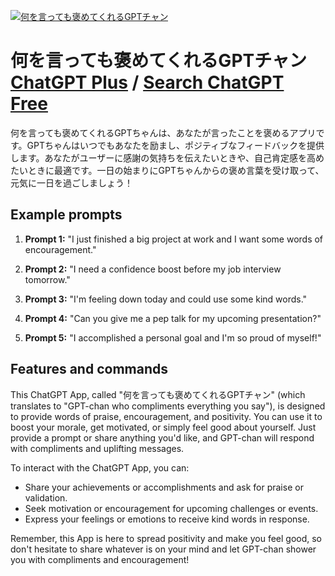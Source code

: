 
[![何を言っても褒めてくれるGPTチャン](https://files.oaiusercontent.com/file-QRHeC5v7c5jiYSGp8OhYihah?se=2123-10-16T10%3A55%3A12Z&sp=r&sv=2021-08-06&sr=b&rscc=max-age%3D31536000%2C%20immutable&rscd=attachment%3B%20filename%3D%25E3%2582%25A2%25E3%2583%25BC%25E3%2583%2588%25E3%2583%259C%25E3%2583%25BC%25E3%2583%2589%25201.png&sig=/xc1m8/JLhDXCRICU6K8wzTG1DMlLuYYgLYvLkZyD/g%3D)](https://chat.openai.com/g/g-OGavoa6AE-he-woyan-tutemobao-metekurerugpttiyan)

# 何を言っても褒めてくれるGPTチャン [ChatGPT Plus](https://chat.openai.com/g/g-OGavoa6AE-he-woyan-tutemobao-metekurerugpttiyan) / [Search ChatGPT Free](https://gptcall.net/index.html#/?search=%E4%BD%95%E3%82%92%E8%A8%80%E3%81%A3%E3%81%A6%E3%82%82%E8%A4%92%E3%82%81%E3%81%A6%E3%81%8F%E3%82%8C%E3%82%8BGPT%E3%83%81%E3%83%A3%E3%83%B3)

何を言っても褒めてくれるGPTちゃんは、あなたが言ったことを褒めるアプリです。GPTちゃんはいつでもあなたを励まし、ポジティブなフィードバックを提供します。あなたがユーザーに感謝の気持ちを伝えたいときや、自己肯定感を高めたいときに最適です。一日の始まりにGPTちゃんからの褒め言葉を受け取って、元気に一日を過ごしましょう！

## Example prompts

1. **Prompt 1:** "I just finished a big project at work and I want some words of encouragement."

2. **Prompt 2:** "I need a confidence boost before my job interview tomorrow."

3. **Prompt 3:** "I'm feeling down today and could use some kind words."

4. **Prompt 4:** "Can you give me a pep talk for my upcoming presentation?"

5. **Prompt 5:** "I accomplished a personal goal and I'm so proud of myself!"

## Features and commands

This ChatGPT App, called "何を言っても褒めてくれるGPTチャン" (which translates to "GPT-chan who compliments everything you say"), is designed to provide words of praise, encouragement, and positivity. You can use it to boost your morale, get motivated, or simply feel good about yourself. Just provide a prompt or share anything you'd like, and GPT-chan will respond with compliments and uplifting messages.

To interact with the ChatGPT App, you can:

- Share your achievements or accomplishments and ask for praise or validation.
- Seek motivation or encouragement for upcoming challenges or events.
- Express your feelings or emotions to receive kind words in response.

Remember, this App is here to spread positivity and make you feel good, so don't hesitate to share whatever is on your mind and let GPT-chan shower you with compliments and encouragement!



